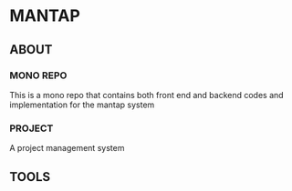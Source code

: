 # MANTAP

## ABOUT

### MONO REPO

This is a mono repo that contains both front end and backend codes and implementation for the mantap system

### PROJECT

A project management system

## TOOLS
